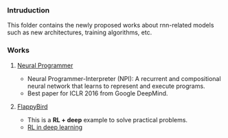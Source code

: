 ### Intruduction
This folder contains the newly proposed works about rnn-related models such as new architectures, training algorithms, etc. 

### Works
1. [Neural Programmer][1]
	- Neural Programmer-Interpreter (NPI): A recurrent and compositional neural network that learns to represent and execute programs. 
	- Best paper for ICLR 2016 from Google DeepMind.

2. [FlappyBird][2]
	- This is a **RL + deep** example to solve practical problems. 
	- [RL in deep learning][3]
		 

[1]:	http://arxiv.org/pdf/1511.06279v4.pdf
[2]:	https://github.com/yenchenlin1994/DeepLearningFlappyBird?utm_campaign=Artificial%2BIntelligence%2BWeekly&utm_medium=email&utm_source=Artificial_Intelligence_Weekly_36
[3]:	http://www.nervanasys.com/demystifying-deep-reinforcement-learning/